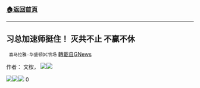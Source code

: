 ###  [:house:返回首頁](https://github.com/ourhimalayas/txt)
---

## 习总加速师挺住！ 灭共不止 不赢不休
` 喜马拉雅-华盛顿DC农场` [轉載自GNews](https://gnews.org/zh-hans/705221/)

作者： 文桉，
![]()![](https://gnews.org/wp-content/uploads/2020/12/1-224.jpg)![]()![](https://gnews.org/wp-content/uploads/2020/12/2-60.png)

![]()![](https://gnews.org/wp-content/uploads/2020/12/3-38.png)![]()![](https://gnews.org/wp-content/uploads/2020/12/6-13.png)![]()![](https://gnews.org/wp-content/uploads/2020/12/4-20.png)
0
